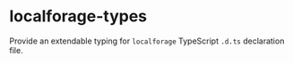 # localforage-types
Provide an extendable typing for `localforage` TypeScript `.d.ts` declaration file.

